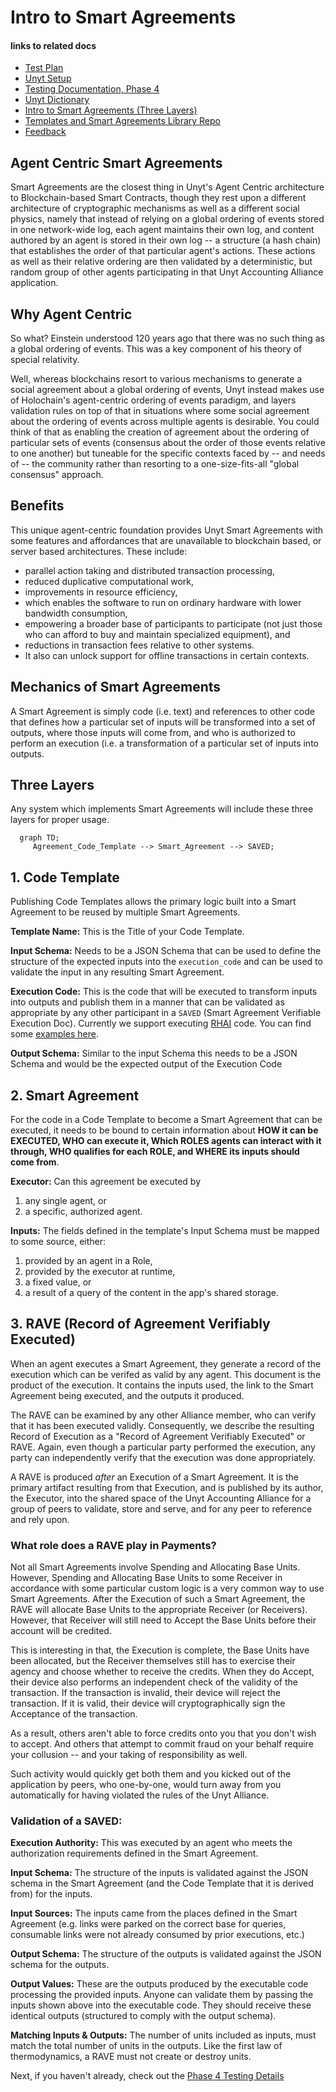 # Intro to Smart Agreements

#### links to related docs

- [Test Plan](./1_0_testing_plan.md)
- [Unyt Setup](../README.md)
- [Testing Documentation, Phase 4](./4_0_phase_4_testing_details.md)
- [Unyt Dictionary](./4_2_unyt-dictionary.md)
- [Intro to Smart Agreements (Three Layers)](./4_1_intro_to_smart_agreements.md)
- [Templates and Smart Agreements Library Repo](https://github.com/unytco/smart_agreement_library)
- [Feedback](https://github.com/orgs/unytco/projects/5/views/1)

## Agent Centric Smart Agreements

Smart Agreements are the closest thing in Unyt's Agent Centric architecture to Blockchain-based Smart Contracts, though they rest upon a different architecture of cryptographic mechanisms as well as a different social physics, namely that instead of relying on a global ordering of events stored in one network-wide log, each agent maintains their own log, and content authored by an agent is stored in their own log -- a structure (a hash chain) that establishes the order of that particular agent's actions. These actions as well as their relative ordering are then validated by a deterministic, but random group of other agents participating in that Unyt Accounting Alliance application.

## Why Agent Centric

So what? Einstein understood 120 years ago that there was no such thing as a global ordering of events. This was a key component of his theory of special relativity.

Well, whereas blockchains resort to various mechanisms to generate a social agreement about a global ordering of events, Unyt instead makes use of Holochain's agent-centric ordering of events paradigm, and layers validation rules on top of that in situations where some social agreement about the ordering of events across multiple agents is desirable. You could think of that as enabling the creation of agreement about the ordering of particular sets of events (consensus about the order of those events relative to one another) but tuneable for the specific contexts faced by -- and needs of -- the community rather than resorting to a one-size-fits-all "global consensus" approach.

## Benefits

This unique agent-centric foundation provides Unyt Smart Agreements with some features and affordances that are unavailable to blockchain based, or server based architectures. These include:

- parallel action taking and distributed transaction processing,
- reduced duplicative computational work,
- improvements in resource efficiency,
- which enables the software to run on ordinary hardware with lower bandwidth consumption,
- empowering a broader base of participants to participate (not just those who can afford to buy and maintain specialized equipment), and
- reductions in transaction fees relative to other systems.
- It also can unlock support for offline transactions in certain contexts.

## Mechanics of Smart Agreements

A Smart Agreement is simply code (i.e. text) and references to other code that defines how a particular set of inputs will be transformed into a set of outputs, where those inputs will come from, and who is authorized to perform an execution (i.e. a transformation of a particular set of inputs into outputs.

## Three Layers

Any system which implements Smart Agreements will include these three layers for proper usage.

```mermaid 
  graph TD;
     Agreement_Code_Template --> Smart_Agreement --> SAVED;
```

## 1. Code Template

Publishing Code Templates allows the primary logic built into a Smart Agreement to be reused by multiple Smart Agreements.

**Template Name:** This is the Title of your Code Template.

**Input Schema:** Needs to be a JSON Schema that can be used to define the structure of the expected inputs into the `execution_code` and can be used to validate the input in any resulting Smart Agreement.

**Execution Code:** This is the code that will be executed to transform inputs into outputs and publish them in a manner that can be validated as appropriate by any other participant in a `SAVED` (Smart Agreement Verifiable Execution Doc). Currently we support executing [RHAI](https://rhai.rs) code. You can find some [examples here](https://github.com/unytco/rave_library/tree/main/library).

**Output Schema:** Similar to the input Schema this needs to be a JSON Schema and would be the expected output of the Execution Code

## 2. Smart Agreement
For the code in a Code Template to become a Smart Agreement that can be executed, it needs to be bound to certain information about **HOW it can be EXECUTED, WHO can execute it, Which ROLES agents can interact with it through, WHO qualifies for each ROLE, and WHERE its inputs should come from**.

**Executor:** Can this agreement be executed by 
1) any single agent, or 
2) a specific, authorized agent.

**Inputs:** The fields defined in the template's Input Schema must be mapped to some source, either: 
1) provided by an agent in a Role, 
2) provided by the executor at runtime, 
3) a fixed value, or 
4) a result of a query of the content in the app's shared storage.

## 3. RAVE (Record of Agreement Verifiably Executed)
When an agent executes a Smart Agreement, they generate a record of the execution which can be verifed as valid by any agent. This document is the product of the execution. It contains the inputs used, the link to the Smart Agreement being executed, and the outputs it produced.

The RAVE can be examined by any other Alliance member, who can verify that it has been executed validly. Consequently, we describe the resulting Record of Execution as a "Record of Agreement Verifiably Executed" or RAVE. Again, even though a particular party performed the execution, any party can independently verify that the execution was done appropriately.

A RAVE is produced *after* an Execution of a Smart Agreement.  It is the primary artifact resulting from that Execution, and is published by its author, the Executor, into the shared space of the Unyt Accounting Alliance for a group of peers to validate, store and serve, and for any peer to reference and rely upon.

### What role does a RAVE play in Payments?

Not all Smart Agreements involve Spending and Allocating Base Units.  However, Spending and Allocating Base Units to some Receiver in accordance with some particular custom logic is a very common way to use Smart Agreements. After the Execution of such a Smart Agreement, the RAVE will allocate Base Units to the appropriate Receiver (or Receivers). However, that Receiver will still need to Accept the Base Units before their account will be credited.

This is interesting in that, the Execution is complete, the Base Units have been allocated, but the Receiver themselves still has to exercise their agency and choose whether to receive the credits. When they do Accept, their device also performs an independent check of the validity of the transaction. If the transaction is invalid, their device will reject the transaction. If it is valid, their device will cryptographically sign the Acceptance of the transaction.

As a result, others aren't able to force credits onto you that you don't wish to accept. And others that attempt to commit fraud on your behalf require your collusion -- and your taking of responsibility as well.

Such activity would quickly get both them and you kicked out of the application by peers, who one-by-one, would turn away from you automatically for having violated the rules of the Unyt Alliance.

### Validation of a SAVED:
**Execution Authority:** This was executed by an agent who meets the authorization requirements defined in the Smart Agreement.

**Input Schema:** The structure of the inputs is validated against the JSON schema in the Smart Agreement (and the Code Template that it is derived from) for the inputs.

**Input Sources:** The inputs came from the places defined in the Smart Agreement (e.g. links were parked on the correct base for queries, consumable links were not already consumed by prior executions, etc.)

**Output Schema:** The structure of the outputs is validated against the JSON schema for the outputs.

**Output Values:** These are the outputs produced by the executable code processing the provided inputs. Anyone can validate them by passing the inputs shown above into the executable code. They should receive these identical outputs (structured to comply with the output schema).

**Matching Inputs & Outputs:** The number of units included as inputs, must match the total number of units in the outputs. Like the first law of thermodynamics, a RAVE must not create or destroy units.

Next, if you haven't already, check out the [Phase 4 Testing Details](./4_0_phase_4_testing_details.md)